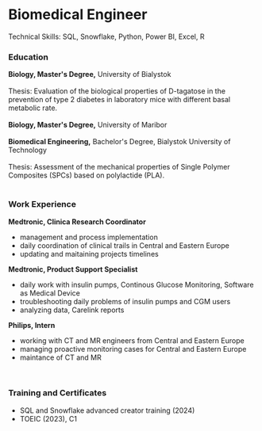 # Biomedical Engineer
Technical Skills: SQL, Snowflake, Python, Power BI, Excel, R

### Education
**Biology, Master's Degree,** University of Bialystok <br />
<br />Thesis: Evaluation of the biological properties of D-tagatose in the prevention of type 2 diabetes in laboratory mice with different basal metabolic rate. <br />
<br />
**Biology, Master's Degree,** University of Maribor <br />
<br />
**Biomedical Engineering,** Bachelor's Degree, Bialystok University of Technology <br />
<br />Thesis: Assessment of the mechanical properties of Single Polymer Composites (SPCs) based on polylactide (PLA). <br />
<br />

### Work Experience
**Medtronic, Clinica Research Coordinator** <br />
- management and process implementation <br />
- daily coordination of clinical trails in Central and Eastern Europe <br />
- updating and maitaining projects timelines <br />

**Medtronic, Product Support Specialist** <br />
- daily work with insulin pumps, Continous Glucose Monitoring, Software as Medical Device <br />
- troubleshooting daily problems of insulin pumps and CGM users <br />
- analyzing data, Carelink reports <br />

**Philips, Intern** <br />
- working with CT and MR engineers from Central and Eastern Europe <br />
- managing proactive monitoring cases for Central and Eastern Europe <br />
- maintance of CT and MR <br />
<br />

### Training and Certificates <br />
- SQL and Snowflake advanced creator training (2024) <br />
- TOEIC (2023), C1 <br />
